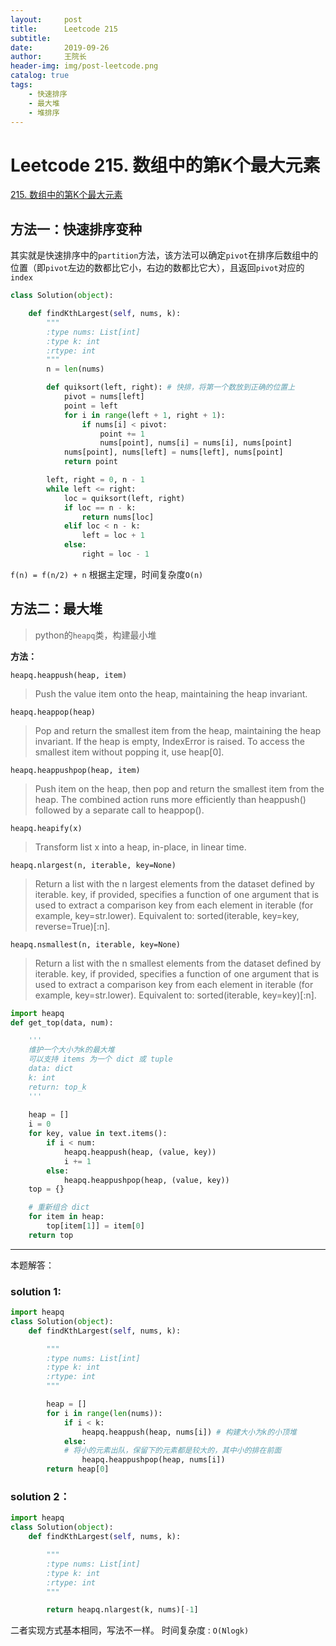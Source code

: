 ```yaml
---
layout:     post
title:      Leetcode 215
subtitle:   
date:       2019-09-26
author:     王院长
header-img: img/post-leetcode.png
catalog: true
tags:
    - 快速排序
    - 最大堆
    - 堆排序
---
```


# Leetcode 215. 数组中的第K个最大元素

[215. 数组中的第K个最大元素](https://leetcode-cn.com/problems/kth-largest-element-in-an-array/)
## 方法一：快速排序变种
其实就是快速排序中的`partition`方法，该方法可以确定`pivot`在排序后数组中的位置（即`pivot`左边的数都比它小，右边的数都比它大），且返回`pivot`对应的`index`

```python
class Solution(object):

    def findKthLargest(self, nums, k):
        """
        :type nums: List[int]
        :type k: int
        :rtype: int
        """
        n = len(nums)

        def quiksort(left, right): # 快排，将第一个数放到正确的位置上
            pivot = nums[left]
            point = left
            for i in range(left + 1, right + 1):
                if nums[i] < pivot:
                    point += 1
                    nums[point], nums[i] = nums[i], nums[point]
            nums[point], nums[left] = nums[left], nums[point]
            return point

        left, right = 0, n - 1
        while left <= right:
            loc = quiksort(left, right)
            if loc == n - k:
                return nums[loc]
            elif loc < n - k:
                left = loc + 1
            else:
                right = loc - 1

```
`f(n) = f(n/2) + n`
根据主定理，时间复杂度`O(n)`

## 方法二：最大堆
> python的`heapq`类，构建最小堆

**方法：**

`heapq.heappush(heap, item)`
> Push the value item onto the heap, maintaining the heap invariant.

`heapq.heappop(heap)`
> Pop and return the smallest item from the heap, maintaining the heap invariant. If the heap is empty, IndexError is raised. To access the smallest item without popping it, use heap[0].

`heapq.heappushpop(heap, item)`
> Push item on the heap, then pop and return the smallest item from the heap. The combined action runs more efficiently than heappush() followed by a separate call to heappop().

`heapq.heapify(x)`
> Transform list x into a heap, in-place, in linear time.

`heapq.nlargest(n, iterable, key=None)`
> Return a list with the n largest elements from the dataset defined by iterable. key, if provided, specifies a function of one argument that is used to extract a comparison key from each element in iterable (for example, key=str.lower). 
> Equivalent to: sorted(iterable, key=key, reverse=True)[:n].

`heapq.nsmallest(n, iterable, key=None)`
> Return a list with the n smallest elements from the dataset defined by iterable. key, if provided, specifies a function of one argument that is used to extract a comparison key from each element in iterable (for example, key=str.lower). 
> Equivalent to: sorted(iterable, key=key)[:n].

```python
import heapq
def get_top(data, num):

    '''
    维护一个大小为k的最大堆
    可以支持 items 为一个 dict 或 tuple
    data: dict
    k: int
    return: top_k
    '''
    
    heap = []
    i = 0
    for key, value in text.items():
        if i < num:
            heapq.heappush(heap, (value, key))
            i += 1
        else:
            heapq.heappushpop(heap, (value, key))
    top = {}

    # 重新组合 dict
    for item in heap:
        top[item[1]] = item[0]
    return top
```
----
本题解答：
### solution 1:
```python
import heapq
class Solution(object):
    def findKthLargest(self, nums, k):

        """
        :type nums: List[int]
        :type k: int
        :rtype: int
        """

        heap = []
        for i in range(len(nums)):
            if i < k:
                heapq.heappush(heap, nums[i]) # 构建大小为k的小顶堆
            else:
            # 将小的元素出队，保留下的元素都是较大的，其中小的排在前面
                heapq.heappushpop(heap, nums[i]) 
        return heap[0]
```

### solution 2：
```python
import heapq
class Solution(object):
    def findKthLargest(self, nums, k):

        """
        :type nums: List[int]
        :type k: int
        :rtype: int
        """

        return heapq.nlargest(k, nums)[-1]
```
二者实现方式基本相同，写法不一样。
时间复杂度 : `O(Nlogk)`
